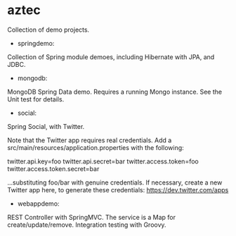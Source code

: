 aztec
=====

Collection of demo projects.

- springdemo:

Collection of Spring module demoes, including Hibernate with JPA, and JDBC.

- mongodb:

MongoDB Spring Data demo.  Requires a running Mongo instance.  See the Unit test for details.

- social:

Spring Social, with Twitter.

Note that the Twitter app requires real credentials.  Add a src/main/resources/application.properties with the following:

twitter.api.key=foo
twitter.api.secret=bar
twitter.access.token=foo
twitter.access.token.secret=bar

...substituting foo/bar with genuine credentials.  If necessary, create a new Twitter app here, to generate these credentials: https://dev.twitter.com/apps

- webappdemo:

REST Controller with SpringMVC.  The service is a Map for create/update/remove.  Integration testing with Groovy.